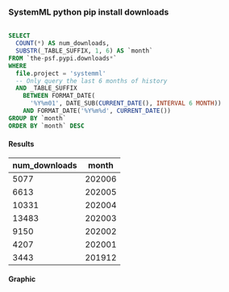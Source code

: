 ### SystemML python pip install downloads

```sql

SELECT
  COUNT(*) AS num_downloads,
  SUBSTR(_TABLE_SUFFIX, 1, 6) AS `month`
FROM `the-psf.pypi.downloads*`
WHERE
  file.project = 'systemml'
  -- Only query the last 6 months of history
  AND _TABLE_SUFFIX
    BETWEEN FORMAT_DATE(
      '%Y%m01', DATE_SUB(CURRENT_DATE(), INTERVAL 6 MONTH))
    AND FORMAT_DATE('%Y%m%d', CURRENT_DATE())
GROUP BY `month`
ORDER BY `month` DESC
```

#### Results

| num_downloads | month |
| --- | --- |
| 5077 | 202006 |
| 6613 | 202005 |
| 10331 |202004 |
| 13483 | 202003 |
| 9150 | 202002 |
| 4207 | 202001 |
| 3443 | 201912 |

#### Graphic


